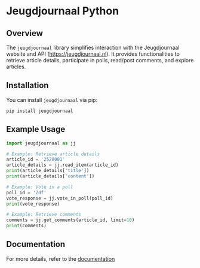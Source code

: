 # Jeugdjournaal Python

## Overview
The `jeugdjournaal` library simplifies interaction with the Jeugdjournaal website and API (https://jeugdjournaal.nl). It provides functionalities to retrieve article details, participate in polls, read/post comments, and explore articles.

## Installation
You can install `jeugdjournaal` via pip:

```
pip install jeugdjournaal
```

## Example Usage
```python
import jeugdjournaal as jj

# Example: Retrieve article details
article_id = '2528081'
article_details = jj.read_item(article_id)
print(article_details['title'])
print(article_details['content'])

# Example: Vote in a poll
poll_id = 'Zdf'
vote_response = jj.vote_in_poll(poll_id)
print(vote_response)

# Example: Retrieve comments
comments = jj.get_comments(article_id, limit=10)
print(comments)
```

## Documentation
For more details, refer to the [documentation](https://github.com/hcr5/SomPy/blob/main/docs.md)
